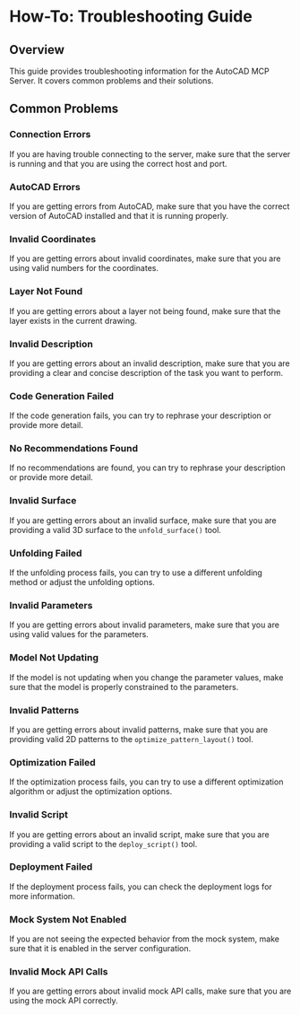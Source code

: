 # How-To: Troubleshooting Guide

## Overview

This guide provides troubleshooting information for the AutoCAD MCP Server. It covers common problems and their solutions.

## Common Problems

### Connection Errors

If you are having trouble connecting to the server, make sure that the server is running and that you are using the correct host and port.

### AutoCAD Errors

If you are getting errors from AutoCAD, make sure that you have the correct version of AutoCAD installed and that it is running properly.

### Invalid Coordinates

If you are getting errors about invalid coordinates, make sure that you are using valid numbers for the coordinates.

### Layer Not Found

If you are getting errors about a layer not being found, make sure that the layer exists in the current drawing.

### Invalid Description

If you are getting errors about an invalid description, make sure that you are providing a clear and concise description of the task you want to perform.

### Code Generation Failed

If the code generation fails, you can try to rephrase your description or provide more detail.

### No Recommendations Found

If no recommendations are found, you can try to rephrase your description or provide more detail.

### Invalid Surface

If you are getting errors about an invalid surface, make sure that you are providing a valid 3D surface to the `unfold_surface()` tool.

### Unfolding Failed

If the unfolding process fails, you can try to use a different unfolding method or adjust the unfolding options.

### Invalid Parameters

If you are getting errors about invalid parameters, make sure that you are using valid values for the parameters.

### Model Not Updating

If the model is not updating when you change the parameter values, make sure that the model is properly constrained to the parameters.

### Invalid Patterns

If you are getting errors about invalid patterns, make sure that you are providing valid 2D patterns to the `optimize_pattern_layout()` tool.

### Optimization Failed

If the optimization process fails, you can try to use a different optimization algorithm or adjust the optimization options.

### Invalid Script

If you are getting errors about an invalid script, make sure that you are providing a valid script to the `deploy_script()` tool.

### Deployment Failed

If the deployment process fails, you can check the deployment logs for more information.

### Mock System Not Enabled

If you are not seeing the expected behavior from the mock system, make sure that it is enabled in the server configuration.

### Invalid Mock API Calls

If you are getting errors about invalid mock API calls, make sure that you are using the mock API correctly.
